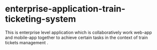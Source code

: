 # enterprise-application-train-ticketing-system
This is enterprise level application which is collaboratively work web-app and mobile-app together to achieve certain tasks in the context of train tickets management .
